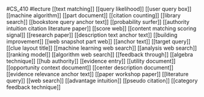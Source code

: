 #CS_410
#lecture
[[text matching]]
[[query likelihood]]
[[user query box]]
[[machine algorithm]]
[[part document]]
[[citation counting]]
[[library search]]
[[bookstore query anchor text]]
[[probability surfer]]
[[authority intuition citation literature paper]]
[[score web]]
[[content matching scoring signal]]
[[research paper]]
[[description text anchor text]]
[[building improvement]]
[[web snapshot part web]]
[[anchor text]]
[[target query]]
[[clue layout title]]
[[machine learning web search]]
[[analysis web search]]
[[ranking model]]
[[algorithm web search]]
[[feedback through]]
[[algebra technique]]
[[hub authority]]
[[evidence entry]]
[[utility document]]
[[opportunity context document]]
[[center description document]]
[[evidence relevance anchor text]]
[[paper workshop paper]]
[[literature query]]
[[web search]]
[[advantage intuition]]
[[pseudo citation]]
[[category feedback technique]]
